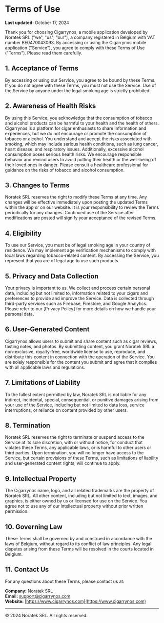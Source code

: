 # Terms of Use
**Last updated:** October 17, 2024

Thank you for choosing Cigarrynos, a mobile application developed by Noratek SRL ("we", "us", "our"), a company registered in Belgium with VAT number BE0470043093. By accessing or using the Cigarrynos mobile application ("Service"), you agree to comply with these Terms of Use ("Terms"). Please read them carefully.

## 1. Acceptance of Terms
By accessing or using our Service, you agree to be bound by these Terms. If you do not agree with these Terms, you must not use the Service. Use of the Service by anyone under the legal smoking age is strictly prohibited.

## 2. Awareness of Health Risks
By using this Service, you acknowledge that the consumption of tobacco and alcohol products can be harmful to your health and the health of others. Cigarrynos is a platform for cigar enthusiasts to share information and experiences, but we do not encourage or promote the consumption of tobacco or alcohol. You understand and accept the risks associated with smoking, which may include serious health conditions, such as lung cancer, heart disease, and respiratory issues. Additionally, excessive alcohol consumption poses serious health risks. We encourage responsible behavior and remind users to avoid putting their health or the well-being of their loved ones in danger. Please consult a healthcare professional for guidance on the risks of tobacco and alcohol consumption.

## 3. Changes to Terms
Noratek SRL reserves the right to modify these Terms at any time. Any changes will be effective immediately upon posting the updated Terms within the app or on our website. It is your responsibility to review the Terms periodically for any changes. Continued use of the Service after modifications are posted will signify your acceptance of the revised Terms.

## 4. Eligibility
To use our Service, you must be of legal smoking age in your country of residence. We may implement age verification mechanisms to comply with local laws regarding tobacco-related content. By accessing the Service, you represent that you are of legal age to use such products.

## 5. Privacy and Data Collection
Your privacy is important to us. We collect and process certain personal data, including but not limited to, information related to your cigars and preferences to provide and improve the Service. Data is collected through third-party services such as Firebase, Firestore, and Google Analytics. Please refer to our [Privacy Policy] for more details on how we handle your personal data.

## 6. User-Generated Content
Cigarrynos allows users to submit and share content such as cigar reviews, tasting notes, and photos. By submitting content, you grant Noratek SRL a non-exclusive, royalty-free, worldwide license to use, reproduce, and distribute this content in connection with the operation of the Service. You are solely responsible for the content you submit and agree that it complies with all applicable laws and regulations.

## 7. Limitations of Liability
To the fullest extent permitted by law, Noratek SRL is not liable for any indirect, incidental, special, consequential, or punitive damages arising from your use of the Service, including but not limited to data loss, service interruptions, or reliance on content provided by other users.

## 8. Termination
Noratek SRL reserves the right to terminate or suspend access to the Service at its sole discretion, with or without notice, for conduct that violates these Terms, any applicable laws, or is harmful to other users or third parties. Upon termination, you will no longer have access to the Service, but certain provisions of these Terms, such as limitations of liability and user-generated content rights, will continue to apply.

## 9. Intellectual Property
The Cigarrynos name, logo, and all related trademarks are the property of Noratek SRL. All other content, including but not limited to text, images, and graphics, is either owned by us or licensed for use on the Service. You agree not to use any of our intellectual property without prior written permission.

## 10. Governing Law
These Terms shall be governed by and construed in accordance with the laws of Belgium, without regard to its conflict of law principles. Any legal disputes arising from these Terms will be resolved in the courts located in Belgium.

## 11. Contact Us
For any questions about these Terms, please contact us at:

**Company:** Noratek SRL  
**Email:** support@cigarrynos.com  
**Website:** [https://www.cigarrynos.com](https://www.cigarrynos.com)

---

© 2024 Noratek SRL. All rights reserved.
